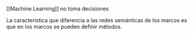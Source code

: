 [[Machine Learning]] no toma decisiones

La característica que diferencia a las redes semánticas de los marcos es que en los marcos se pueden definir métodos.
